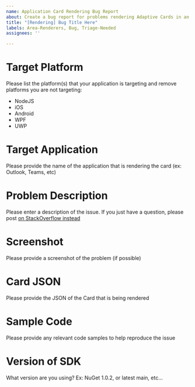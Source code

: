 ```yaml
---
name: Application Card Rendering Bug Report
about: Create a bug report for problems rendering Adaptive Cards in an Application
title: "[Rendering] Bug Title Here"
labels: Area-Renderers, Bug, Triage-Needed
assignees: ''

---
```


# Target Platform

Please list the platform(s) that your application is targeting and remove platforms you are not targeting:
- NodeJS
- iOS
- Android
- WPF
- UWP

# Target Application

Please provide the name of the application that is rendering the card (ex: Outlook, Teams, etc)

# Problem Description

Please enter a description of the issue. If you just have a question, please post [on StackOverflow instead](https://stackoverflow.com/questions/tagged/adaptive-cards)

# Screenshot

Please provide a screenshot of the problem (if possible)

# Card JSON

Please provide the JSON of the Card that is being rendered

# Sample Code

Please provide any relevant code samples to help reproduce the issue

# Version of SDK

What version are you using? Ex: NuGet 1.0.2, or latest main, etc...
